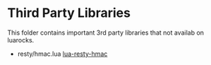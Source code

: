 # Third Party Libraries

This folder contains important 3rd party libraries that not availab on luarocks.

- resty/hmac.lua [lua-resty-hmac](https://github.com/jkeys089/lua-resty-hmac)
